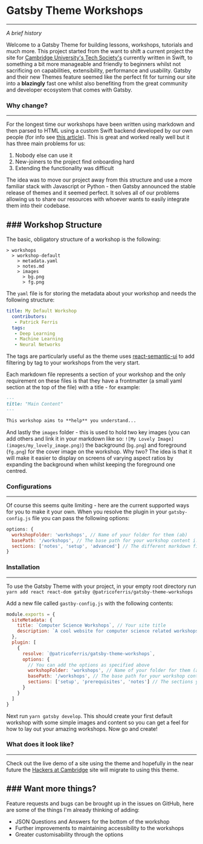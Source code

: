 # Gatsby Theme Workshops 
---------------------------

*A brief history*

Welcome to a Gatsby Theme for building lessons, workshops, tutorials and much more. This project started from the want to shift a current project the site for [Cambridge University's Tech Society's](hackersatcambridge.com) currently written in Swift, to something a bit more manageable and friendly to beginners whilst not sacrificing on capabilities, extensibility, performance and usability. Gatsby and their new Themes feature seemed like the perfect fit for turning our site into a **blazingly** fast one whilst also benefiting from the great community and developer ecosystem that comes with Gatsby. 

### Why change? 
----------------------------

For the longest time our workshops have been written using markdown and then parsed to HTML using a custom Swift backend developed by our own people (for info see [this article](https://medium.com/hackers-at-cambridge/why-were-writing-our-website-in-swift-2e620ae7b72b)). This is great and worked really well but it has three main problems for us: 

1. Nobody else can use it 
2. New-joiners to the project find onboarding hard 
3. Extending the functionality was difficult

The idea was to move our project away from this structure and use a more familiar stack with Javascript or Python - then Gatsby announced the stable release of themes and it seemed perfect. It solves all of our problems allowing us to share our resources with whoever wants to easily integrate them into their codebase.


### Workshop Structure 
-----------------------------

The basic, obligatory structure of a workshop is the following: 

```
> workshops 
  > workshop-default
    > metadata.yaml
    > notes.md
    > images
      > bg.png
      > fg.png
```

The `yaml` file is for storing the metadata about your workshop and needs the following structure: 

```yaml
title: My Default Workshop
  contributors:
   - Patrick Ferris
  tags:
   - Deep Learning
   - Machine Learning
   - Neural Networks
```

The tags are particularly useful as the theme uses [react-semantic-ui](https://react.semantic-ui.com/) to add filtering by tag to your workshops from the very start.

Each markdown file represents a section of your workshop and the only requirement on these files is that they have a frontmatter (a small yaml section at the top of the file) with a title - for example: 

```markdown
---
title: "Main Content"
---

This workshop aims to **help** you understand...
```

And lastly the `images` folder - this is used to hold two key images (you can add others and link it in your markdown like so: `![My Lovely Image](images/my_lovely_image.png)`) the background (`bg.png`) and foreground (`fg.png`) for the cover image on the workshop. Why two? The idea is that it will make it easier to display on screens of varying aspect ratios by expanding the background when whilst keeping the foreground one centred. 


### Configurations
---------------------

Of course this seems quite limiting - here are the current supported ways for you to make it your own. When you resolve the plugin in your `gatsby-config.js` file you can pass the following options:

```js
options: {
  workshopFolder: 'workshops', // Name of your folder for them (ab)
  basePath: '/workshops', // The base path for your workshop content i.e. www.my-site.com<basePath>/workshop-1
  sections: ['notes', 'setup', 'advanced'] // The different markdown files (sections) you'll want in your workshops 
}
```

### Installation
----------------------

To use the Gatsby Theme with your project, in your empty root directory run `yarn add react react-dom gatsby @patricoferris/gatsby-theme-workshops`

Add a new file called `gastby-config.js` with the following contents: 

```js
module.exports = {
  siteMetadata: {
    title: `Computer Science Workshops`, // Your site title
    description: `A cool website for computer science related workshops` // A short description
  },
  plugin: [
    {
      resolve: `@patricoferris/gatsby-theme-workshops`,
      options: {
        // You can add the options as specified above
        workshopFolder: 'workshops', // Name of your folder for them (ab)
        basePath: '/workshops', // The base path for your workshop content i.e. www.my-site.com<basePath>/workshop-1
        sections: ['setup', 'prerequisites', 'notes'] // The sections you want your workshops to have
      }
    }
  ]
}
```

Next run `yarn gatsby develop`. This should create your first default workshop with some simple images and content so you can get a feel for how to lay out your amazing workshops. Now go and create! 

### What does it look like? 
----------------------

Check out the live demo of a site using the theme and hopefully in the near future the [Hackers at Cambridge](hackersatcambridge.com) site will migrate to using this theme. 


### Want more things? 
-----------------------

Feature requests and bugs can be brought up in the issues on GitHub, here are some of the things I'm already thinking of adding: 

- JSON Questions and Answers for the bottom of the workshop
- Further improvements to maintaining accessibility to the workshops
- Greater customisability through the options 

